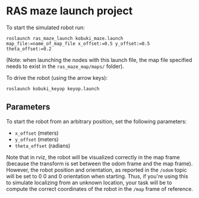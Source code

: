 RAS maze launch project
=======================

To start the simulated robot run:

```
roslaunch ras_maze_launch kobuki_maze.launch map_file:=name_of_map_file x_offset:=0.5 y_offset:=0.5 theta_offset:=0.2
```

(Note: when launching the nodes with this launch file, the map file specified needs to exist in the `ras_maze_map/maps/` folder). 

To drive the robot (using the arrow keys):

```
roslaunch kobuki_keyop keyop.launch
```

## Parameters

To start the robot from an arbitrary position, set the following parameters:

* `x_offset` (meters)
* `y_offset` (meters)
* `theta_offset` (radians)

Note that in rviz, the robot will be visualized correctly in the map frame (because the transform is set between the odom frame and the map frame). However, the robot position and orientation, as reported in the `/odom` topic will be set to 0 0 and 0 orientation when starting. Thus, if you're using this to simulate localizing from an unknown location, your task will be to compute the correct coordinates of the robot in the `/map` frame of reference.  

